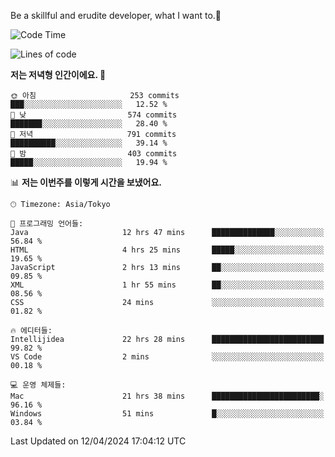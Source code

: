 Be a skillful and erudite developer, what I want to.👶

<!--START_SECTION:waka-->
![Code Time](http://img.shields.io/badge/Code%20Time-691%20hrs-blue)

![Lines of code](https://img.shields.io/badge/%EC%A0%80%EB%8A%94%20%EC%97%AC%ED%83%9C%EA%B9%8C%EC%A7%80%20-1.2%20million%20%EC%A4%84%EC%9D%98%20%EC%BD%94%EB%93%9C%EB%A5%BC%20%EC%9E%91%EC%84%B1%ED%96%88%EC%96%B4%EC%9A%94.-blue)

**저는 저녁형 인간이에요. 🦉** 

```text
🌞 아침                     253 commits         ███░░░░░░░░░░░░░░░░░░░░░░   12.52 % 
🌆 낮　                     574 commits         ███████░░░░░░░░░░░░░░░░░░   28.40 % 
🌃 저녁                     791 commits         ██████████░░░░░░░░░░░░░░░   39.14 % 
🌙 밤　                     403 commits         █████░░░░░░░░░░░░░░░░░░░░   19.94 % 
```


📊 **저는 이번주를 이렇게 시간을 보냈어요.** 

```text
🕑︎ Timezone: Asia/Tokyo

💬 프로그래밍 언어들: 
Java                     12 hrs 47 mins      ██████████████░░░░░░░░░░░   56.84 % 
HTML                     4 hrs 25 mins       █████░░░░░░░░░░░░░░░░░░░░   19.65 % 
JavaScript               2 hrs 13 mins       ██░░░░░░░░░░░░░░░░░░░░░░░   09.85 % 
XML                      1 hr 55 mins        ██░░░░░░░░░░░░░░░░░░░░░░░   08.56 % 
CSS                      24 mins             ░░░░░░░░░░░░░░░░░░░░░░░░░   01.82 % 

🔥 에디터들: 
Intellijidea             22 hrs 28 mins      █████████████████████████   99.82 % 
VS Code                  2 mins              ░░░░░░░░░░░░░░░░░░░░░░░░░   00.18 % 

💻 운영 체제들: 
Mac                      21 hrs 38 mins      ████████████████████████░   96.16 % 
Windows                  51 mins             █░░░░░░░░░░░░░░░░░░░░░░░░   03.84 % 
```


 Last Updated on 12/04/2024 17:04:12 UTC
<!--END_SECTION:waka-->

